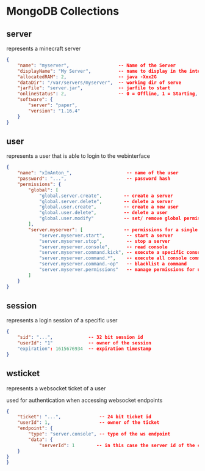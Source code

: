 # MongoDB Collections

## server

represents a minecraft server

``````json
{
    "name": "myserver",                  -- Name of the Server
    "displayName": "My Server",          -- name to display in the interface
    "allocatedRAM": 2,                   -- java -Xmx2G
    "dataDir": "/var/servers/myserver",  -- working dir of serve
    "jarFile": "server.jar",             -- jarfile to start
    "onlineStatus": 2,                   -- 0 = Offline, 1 = Starting, 2 = Online, 3 = Stopping
    "software": {
    	"server": "paper",
    	"version": "1.16.4"
	}
}
``````

## user

represents a user that is able to login to the webinterface

```json
{
    "name": "xImAnton_",                    -- name of the user
    "password": "...",                      -- password hash
    "permissions": {
    	"global": [
    		"global.server.create",        -- create a server
    		"global.server.delete",        -- delete a server
   			"global.user.create",          -- create a new user
    		"global.user.delete",          -- delete a user
    		"global.user.modify"           -- set/ remove global permissions for a user
    	],
		"server.myserver": [               -- permissions for a single server
            "server.myserver.start",        -- start a server
            "server.myserver.stop",         -- stop a server
            "server.myserver.console",      -- read console
            "server.myserver.command.kick", -- execute a specific console command
            "server.myserver.command.*",    -- execute all console commands
            "server.myserver.command.~op"   -- blacklist a command
            "server.myserver.permissions"   -- manage permissions for users for this server
        ]
	}
}
```

## session

represents a login session of a specific user

```json
{
    "sid": "...",             -- 32 bit session id
    "userId": "1"             -- owner of the session
    "expiration": 1615676934  -- expiration timestamp
}
```

## wsticket

represents a websocket ticket of a user

used for authentication when accessing websocket endpoints

```json
{
	"ticket": "...",              -- 24 bit ticket id
	"userId": 1,                  -- owner of the ticket
    "endpoint": {
   		"type": "server.console", -- type of the ws endpoint
    	"data": {
			"serverId": 1        -- in this case the server id of the console
	}
}
}
```


